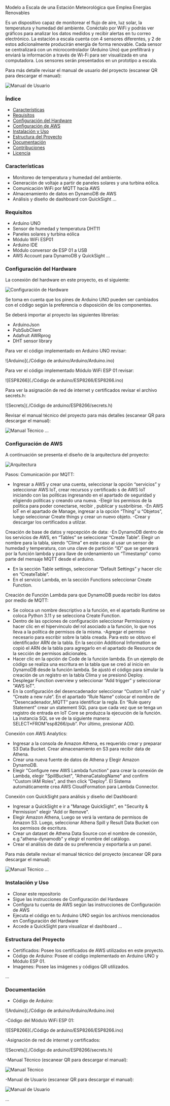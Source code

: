 Modelo a Escala de una Estación Meteorológica que Emplea Energías Renovables

Es un dispositivo capaz de monitorear el flujo de aire, luz solar, la temperatura y humedad del ambiente. Conéctalo por WiFi y podrás ver gráficos para analizar los datos medidos y recibir alertas en tu correo electrónico.
La estación a escala cuenta con 4 sensores diferentes, y 2 de estos adicionalmente producirán energía de forma renovable. Cada sensor se centralizará con un microcontrolador (Arduino Uno) que prefiltrará y enviará la información a través de Wi-Fi para ser visualizada en una computadora. Los sensores serán presentados en un prototipo a escala.

Para más detalle revisar el manual de usuario del proyecto (escanear QR para descargar el manual):

![Manual de Usuario](<img src="./Imagenes/manual-de-usuario.png" alt="Manual de Usuario" width="300" height="200">)

### Índice

- [Características](#características)
- [Requisitos](#requisitos)
- [Configuración del Hardware](#configuración-del-hardware)
- [Configuración de AWS](#configuración-de-aws)
- [Instalación y Uso](#instalación-y-uso)
- [Estructura del Proyecto](#estructura-del-proyecto)
- [Documentación](#documentación)
- [Contribuciones](#contribuciones)
- [Licencia](#licencia)

### Características

- Monitoreo de temperatura y humedad del ambiente.
- Generación de voltaje a partir de paneles solares y una turbina eólica.
- Comunicación WiFi por MQTT hacia AWS
- Almacenamiento de datos en DynamoDB de AWS
- Análisis y diseño de dashboard con QuickSight 
...

### Requisitos

- Arduino UNO
- Sensor de humedad y temperatura DHT11
- Paneles solares y turbina eólica
- Módulo WiFi ESP01
- Arduino IDE
- Módulo conversor de ESP 01 a USB
- AWS Account para DynamoDB y QuickSight
...

### Configuración del Hardware

La conexión del hardware en este proyecto, es el siguiente:

![Configuración de Hardware](./Imagenes/Hardware.png)

Se toma en cuenta que los pines de Arduino UNO pueden ser cambiados con el código según la preferencia o disposición de los componentes.

Se deberá importar al proyecto las siguientes librerías:
- ArduinoJson 
- PubSubClient 
- Adafruit AWRprog
- DHT sensor library

Para ver el código implementado en Arduino UNO revisar:

![Arduino](./Código de arduino/Arduino/Arduino.ino)

Para ver el código implementado Módulo WiFi ESP 01 revisar:

![ESP8266](./Código de arduino/ESP8266/ESP8266.ino)

Para ver la asignación de red de internet y certificados revisar el archivo secrets.h:

![Secrets](./Código de arduino/ESP8266/secrets.h)

Revisar el manual técnico del proyecto para más detalles (escanear QR para descargar el manual):

![Manual Técnico](./Imagenes/manual-tecnico.png)
...

### Configuración de AWS

A continuación se presenta el diseño de la arquitectura del proyecto:

![Arquitectura](./Imagenes/Arquitectura.png)

Pasos:
Comunicación por MQTT:
- Ingresar a AWS y crear una cuenta, seleccionar la opción “servicios” y seleccionar AWS IoT, crear recursos y certificado s de AWS IoT iniciando con las políticas ingresando en el apartado de seguridad y eligiendo políticas y creando una nueva.
-Elegir los permisos de la política para poder conectarse, recibir , publicar y susbribirse.
-En AWS IoT en el apartado de Manage, ingresar a la opción “Thing” u “Objetos”, luego seleccionar Create things y crear un nuevo objeto.
-Crear y descargar los certificados a utilzar.

Creación de base de datos y repcepción de data:
-En DynamoDB dentro de los servicios de AWS, en “Tables” se seleccionar “Create Table”. Elegir un nombre para la tabla, siendo “Clima” en este caso al usar un sensor de humedad y temperatura, con una clave de partición “ID” que se generará por la función lambda y para llave de ordenamiento un “Timestamp” como parte del mensaje MQTT desde el arduino.
- En la sección Table settings, seleccionar “Default Settings” y hacer clic en “CreateTable”.
- En el servicio Lambda, en la sección Functions seleccionar Create Function.

Creación de Función Lambda para que DynamoDB pueda recibir los datos por medio de MQTT:
- Se coloca un nombre descriptivo a la función, en el apartado Runtime se coloca Python
3.11 y se selecciona Create Function.
- Dentro de las opciones de configuración seleccionar Permissions y hacer clic en el hipervinculo del rol asociado a la función, lo que nos lleva a la política de permisos de la misma.
-Agregar el permiso necesario para escribir sobre la tabla creada. Para esto se obtuvo el identificador ARN de la tabla. En la sección Additional Information se copió el ARN de la tabla para agregarlo en el apartado de Resource de la sección de permisos adicionales.
- Hacer clic en la opción de Code de la función lambda. En un ejemplo de código se realiza una escritura en la tabla que se creó al inicio en DynamoDB desde la función lambda. Se ajustó el código para simular la creación de un registro en la tabla Clima y se presionó Deploy.
- Desplegar Function overview y seleccionar “Add trigger” y seleccionar "AWS IoT".
- En la configuración del desencadenador seleccionar “Custom IoT rule” y “Create a new rule”. En el apartado “Rule Name” colocar el nombre de “Desencadenador_MQTT” para identificar la regla. En “Rule query Statement” crear un statement SQL para que cada vez que se tenga un registro de entrada en IoT Core se produzca la ejecución de la función. La instancia SQL se ve de la siguiente manera: SELECT*FROM”esp8266/pub”. Por último, presionar ADD.

Conexión con AWS Analytics:
- Ingresar a la consola de Amazon Athena, es requerido crear y preparar S3 Data Bucket. Crear almacenamiento en S3 para recibir data de Athena.
- Crear una nueva fuente de datos de Athena y Elegir Amazon DynamoDB.
- Elegir "Configure new AWS Lambda function" para crear la conexión de Lambda, elegir "SpillBucket", "AthenaCatalogName" and confirm "Custom IAM Roles", and then click "Deploy". El Sistema automáticamente crea AWS CloudFormation para Lambda Connector.

Conexión con QuickSight para análisis y diseño del Dashboard:
- Ingresar a QuickSight e ir a "Manage QuickSight", en "Security & Permission" elegir "Add or Remove".
- Elegir Amazon Athena, Luego se verá la ventana de permisos de Amazon S3. Luego, seleccionar Athena Spill y Result Data Bucket con los permisos de escritura.
- Crear un dataset de Athena Data Source con el nombre de conexión, e.g."athena-dynamodb" y elegir el nombre del catálogo.
- Crear el análisis de data de su preferencia y exportarla a un panel.

Para más detalle revisar el manual técnico del proyecto (escanear QR para descargar el manual):

![Manual Técnico](./Imagenes/manual-tecnico.png)
...

### Instalación y Uso
- Clonar este repositorio
- Sigue las instrucciones de Configuración del Hardware
- Configura tu cuenta de AWS según las instrucciones de Configuración de AWS
- Ejecuta el código en tu Arduino UNO según los archivos mencionados en Configuración del Hardware
- Accede a QuickSight para visualizar el dashboard
...

### Estructura del Proyecto

- Certificados: Posee los certificados de AWS utilizados en este proyecto.
- Código de Arduino: Posee el código implementado en Arduino UNO y Módulo ESP 01.
- Imagenes: Posee las imágenes y códigos QR utilizados.

...

### Documentación

- Código de Arduino: 

![Arduino](./Código de arduino/Arduino/Arduino.ino)

-Código del Módulo WiFi ESP 01:

![ESP8266](./Código de arduino/ESP8266/ESP8266.ino)

-Asignación de red de internet y certificados:

![Secrets](./Código de arduino/ESP8266/secrets.h)

-Manual Técnico (escanear QR para descargar el manual):

![Manual Técnico](./Imagenes/manual-tecnico.png)

-Manual de Usuario (escanear QR para descargar el manual):

![Manual de Usuario](./Imagenes/manual-de-usuario.png)

...
